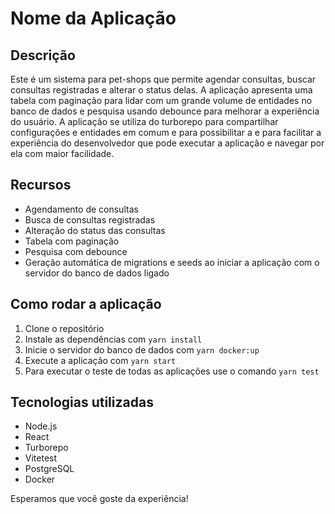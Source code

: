 # Nome da Aplicação

## Descrição

Este é um sistema para pet-shops que permite agendar consultas, buscar consultas registradas e alterar o status delas. A aplicação apresenta uma tabela com paginação para lidar com um grande volume de entidades no banco de dados e pesquisa usando debounce para melhorar a experiência do usuário. A aplicação se utiliza do turborepo para compartilhar configurações e entidades em comum e para possibilitar a e para facilitar a experiência do desenvolvedor que pode executar a aplicação e navegar por ela com maior facilidade. 

## Recursos

- Agendamento de consultas
- Busca de consultas registradas
- Alteração do status das consultas
- Tabela com paginação
- Pesquisa com debounce
- Geração automática de migrations e seeds ao iniciar a aplicação com o servidor do banco de dados ligado

## Como rodar a aplicação

1. Clone o repositório
2. Instale as dependências com `yarn install`
3. Inicie o servidor do banco de dados com `yarn docker:up`
4. Execute a aplicação com `yarn start`
5. Para executar o teste de todas as aplicações use o comando `yarn test`

## Tecnologias utilizadas

- Node.js
- React
- Turborepo
- Vitetest
- PostgreSQL
- Docker

Esperamos que você goste da experiência!